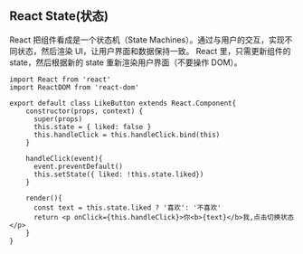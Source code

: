## React State(状态)
React 把组件看成是一个状态机（State Machines）。通过与用户的交互，实现不同状态，然后渲染 UI，让用户界面和数据保持一致。
React 里，只需更新组件的 state，然后根据新的 state 重新渲染用户界面（不要操作 DOM）。
```
import React from 'react'
import ReactDOM from 'react-dom'

export default class LikeButton extends React.Component{
    constructor(props, context) {
      super(props)
      this.state = { liked: false }
      this.handleClick = this.handleClick.bind(this)
    }
    
    handleClick(event){
      event.preventDefault()
      this.setState({ liked: !this.state.liked})
    }
    
    render(){
      const text = this.state.liked ? '喜欢': '不喜欢'
      return <p onClick={this.handleClick}>你<b>{text}</b>我,点击切换状态</p>
    }
}
```
